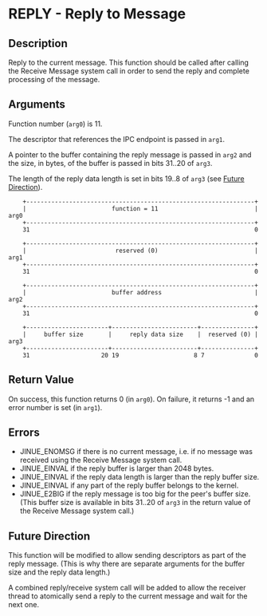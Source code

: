 # REPLY - Reply to Message

## Description

Reply to the current message. This function should be called after calling the
Receive Message system call in order to send the reply and complete processing
of the message.

## Arguments

Function number (`arg0`) is 11.

The descriptor that references the IPC endpoint is passed in `arg1`.

A pointer to the buffer containing the reply message is passed in `arg2` and the
size, in bytes, of the buffer is passed in bits 31..20 of `arg3`.

The length of the reply data length is set in bits 19..8 of `arg3` (see
[Future Direction](#future-direction)).

```
    +----------------------------------------------------------------+
    |                        function = 11                           |  arg0
    +----------------------------------------------------------------+
    31                                                               0
    
    +----------------------------------------------------------------+
    |                         reserved (0)                           |  arg1
    +----------------------------------------------------------------+
    31                                                               0

    +----------------------------------------------------------------+
    |                        buffer address                          |  arg2
    +----------------------------------------------------------------+
    31                                                               0

    +-----------------------+------------------------+---------------+
    |     buffer size       |     reply data size    |  reserved (0) |  arg3
    +-----------------------+------------------------+---------------+
    31                    20 19                     8 7              0
```

## Return Value

On success, this function returns 0 (in `arg0`). On failure, it returns -1 and
an error number is set (in `arg1`).

## Errors

* JINUE_ENOMSG if there is no current message, i.e. if no message was received
using the Receive Message system call.
* JINUE_EINVAL if the reply buffer is larger than 2048 bytes.
* JINUE_EINVAL if the reply data length is larger than the reply buffer size.
* JINUE_EINVAL if any part of the reply buffer belongs to the kernel.
* JINUE_E2BIG if the reply message is too big for the peer's buffer size. (This
buffer size is available in bits 31..20 of `arg3` in the return value of the
Receive Message system call.)

## Future Direction

This function will be modified to allow sending descriptors as part of the
reply message. (This is why there are separate arguments for the buffer size and
the reply data length.)

A combined reply/receive system call will be added to allow the receiver thread
to atomically send a reply to the current message and wait for the next one.
